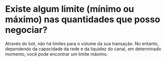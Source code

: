 # Existe algum limite (mínimo ou máximo) nas quantidades que posso negociar?

Através do bot, não há limites para o volume da sua transação. No entanto, dependendo da capacidade da rede e da liquidez do canal, em determinado momento, você pode encontrar um limite máximo.
